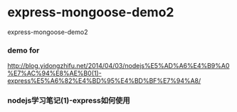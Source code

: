 express-mongoose-demo2
======================

express-mongoose-demo2


### demo for 
http://blog.yidongzhifu.net/2014/04/03/nodejs%E5%AD%A6%E4%B9%A0%E7%AC%94%E8%AE%B0(1)-express%E5%A6%82%E4%BD%95%E4%BD%BF%E7%94%A8/

### nodejs学习笔记(1)-express如何使用
